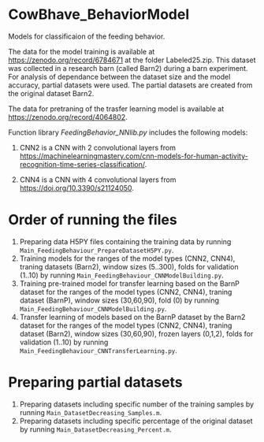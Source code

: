 # CowBhave_BehaviorModel

Models for classificaion of the feeding behavior.

The data for the model training is available at https://zenodo.org/record/6784671 at the folder Labeled25.zip. This dataset was collected in a research barn (called Barn2) during a barn experiment. For analysis of dependance between the dataset size and the model accuracy, partial datasets were used. The partial datasets are created from the original dataset Barn2.

The data for pretraning of the trasfer learning model is available at https://zenodo.org/record/4064802.

Function library *FeedingBehavior_NNlib.py* includes the following models:

1. CNN2 is a CNN with 2 convolutional layers from https://machinelearningmastery.com/cnn-models-for-human-activity-recognition-time-series-classification/.

2. CNN4 is a CNN with 4 convolutional layers from https://doi.org/10.3390/s21124050.


# Order of running the files
1. Preparing data H5PY files containing the training data by running `Main_FeedingBehaviour_PrepareDatasetH5PY.py`.
2. Training models for the ranges of the model types (CNN2, CNN4), traning datasets (Barn2), window sizes (5..300), folds for validation (1..10) by running `Main_FeedingBehaviour_CNNModelBuilding.py`.
3. Training pre-trained model for transfer learning based on the BarnP dataset for the ranges of the model types (CNN2, CNN4), traning dataset (BarnP), window sizes (30,60,90), fold (0) by running `Main_FeedingBehaviour_CNNModelBuilding.py`.
4. Transfer learning of models based on the BarnP dataset by the Barn2 dataset for the ranges of the model types (CNN2, CNN4), traning dataset (Barn2), window sizes (30,60,90), frozen layers (0,1,2), folds for validation (1..10) by running `Main_FeedingBehaviour_CNNTransferLearning.py`.


# Preparing partial datasets
1. Preparing datasets including specific number of the training samples by running `Main_DatasetDecreasing_Samples.m`.
2. Preparing datasets including specific percentage of the original dataset by running `Main_DatasetDecreasing_Percent.m`.
